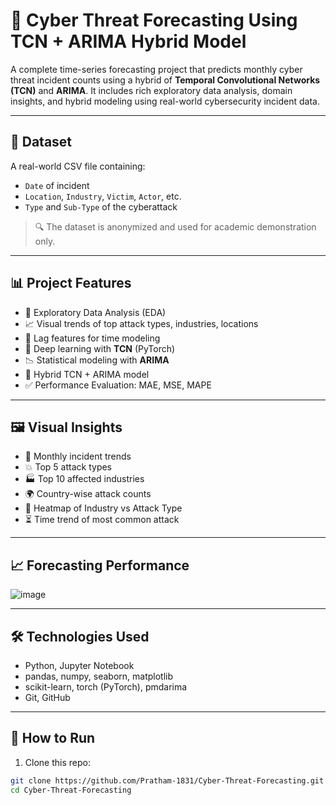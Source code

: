 # 🔐 Cyber Threat Forecasting Using TCN + ARIMA Hybrid Model

A complete time-series forecasting project that predicts monthly cyber threat incident counts using a hybrid of **Temporal Convolutional Networks (TCN)** and **ARIMA**. It includes rich exploratory data analysis, domain insights, and hybrid modeling using real-world cybersecurity incident data.

---

## 📁 Dataset

A real-world CSV file containing:
- `Date` of incident  
- `Location`, `Industry`, `Victim`, `Actor`, etc.  
- `Type` and `Sub-Type` of the cyberattack  
> 🔍 The dataset is anonymized and used for academic demonstration only.

---

## 📊 Project Features

- 📌 Exploratory Data Analysis (EDA)
- 📈 Visual trends of top attack types, industries, locations
- 🔄 Lag features for time modeling
- 🧠 Deep learning with **TCN** (PyTorch)
- 📉 Statistical modeling with **ARIMA**
- 🔗 Hybrid TCN + ARIMA model
- ✅ Performance Evaluation: MAE, MSE, MAPE

---

## 🖼️ Visual Insights

- 📅 Monthly incident trends  
- 💥 Top 5 attack types  
- 🏭 Top 10 affected industries  
- 🌍 Country-wise attack counts  
- 🧊 Heatmap of Industry vs Attack Type  
- ⏳ Time trend of most common attack  

---

## 📈 Forecasting Performance

![image](https://github.com/user-attachments/assets/06973240-9f35-4941-87ba-14bec10a394b)

---

## 🛠️ Technologies Used

- Python, Jupyter Notebook  
- pandas, numpy, seaborn, matplotlib  
- scikit-learn, torch (PyTorch), pmdarima  
- Git, GitHub  

---

## 🚀 How to Run

1. Clone this repo:
```bash
git clone https://github.com/Pratham-1831/Cyber-Threat-Forecasting.git
cd Cyber-Threat-Forecasting
